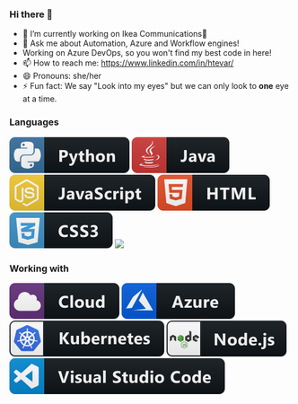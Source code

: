 ### Hi there 👋


- 🔭 I’m currently working on Ikea Communications:wrench:
- 💬 Ask me about Automation, Azure and Workflow engines!
- Working on Azure DevOps, so you won't find my best code in here!
- 📫 How to reach me: https://www.linkedin.com/in/htevar/
- 😄 Pronouns: she/her
- ⚡ Fun fact: We say "Look into my eyes" but we can only look to **one** eye at a time. 

### Languages
<p>
 <img src="https://github.com/MikeCodesDotNET/ColoredBadges/blob/master/svg/dev/languages/python.svg" />
 <img src="https://github.com/MikeCodesDotNET/ColoredBadges/blob/master/svg/dev/languages/java.svg" />
 <img src="https://github.com/MikeCodesDotNET/ColoredBadges/blob/master/svg/dev/languages/js.svg" />
   <img src="https://github.com/MikeCodesDotNET/ColoredBadges/blob/master/svg/dev/languages/html.svg" />
   <img src="https://github.com/MikeCodesDotNET/ColoredBadges/blob/master/svg/dev/languages/css3.svg" />
  <img src="https://github.com/MikeCodesDotNET/ColoredBadges/blob/master/svg/dev/languages/docker.svg" />
  
</p>

### Working with

<p> 
  <img src="https://github.com/MikeCodesDotNET/ColoredBadges/blob/master/svg/dev/misc/cloud.svg" />
  <img src="https://github.com/MikeCodesDotNET/ColoredBadges/blob/master/svg/dev/services/azure.svg" />
  <img src="https://github.com/MikeCodesDotNET/ColoredBadges/blob/master/svg/dev/services/kubernetes.svg" />
  <img src="https://github.com/MikeCodesDotNET/ColoredBadges/blob/master/svg/dev/frameworks/nodejs.svg" />
  <img src="https://github.com/MikeCodesDotNET/ColoredBadges/blob/master/svg/dev/tools/visualstudio_code.svg" />

</p>
